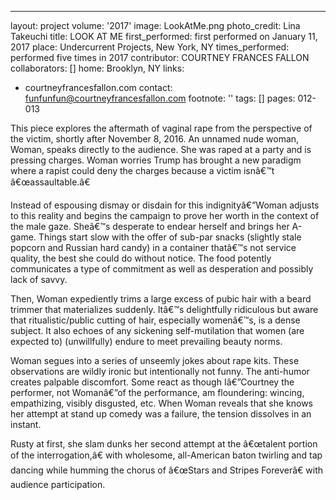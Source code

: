 ---
layout: project
volume: '2017'
image: LookAtMe.png
photo_credit: Lina Takeuchi
title: LOOK AT ME
first_performed: first performed on January 11, 2017
place: Undercurrent Projects, New York, NY
times_performed: performed five times in 2017
contributor: COURTNEY FRANCES FALLON
collaborators: []
home: Brooklyn, NY
links:
- courtneyfrancesfallon.com
contact: funfunfun@courtneyfrancesfallon.com
footnote: ''
tags: []
pages: 012-013



This piece explores the aftermath of vaginal rape from the perspective of the victim, shortly after November 8, 2016. An unnamed nude woman, Woman, speaks directly to the audience. She was raped at a party and is pressing charges. Woman worries Trump has brought a new paradigm where a rapist could deny the charges because a victim isnâ€™t â€œassaultable.â€

Instead of espousing dismay or disdain for this indignityâ€”Woman adjusts to this reality and begins the campaign to prove her worth in the context of the male gaze. Sheâ€™s desperate to endear herself and brings her A-game. Things start slow with the offer of sub-par snacks (slightly stale popcorn and Russian hard candy) in a container thatâ€™s not service quality, the best she could do without notice. The food potently communicates a type of commitment as well as desperation and possibly lack of savvy.

Then, Woman expediently trims a large excess of pubic hair with a beard trimmer that materializes suddenly. Itâ€™s delightfully ridiculous but aware that ritualistic/public cutting of hair, especially womenâ€™s, is a dense subject. It also echoes of any sickening self-mutilation that women (are expected to) (unwillfully) endure to meet prevailing beauty norms.

Woman segues into a series of unseemly jokes about rape kits. These observations are wildly ironic but intentionally not funny. The anti-humor creates palpable discomfort. Some react as though Iâ€”Courtney the performer, not Womanâ€”of the performance, am floundering: wincing, empathizing, visibly disgusted, etc. When Woman reveals that she knows her attempt at stand up comedy was a failure, the tension dissolves in an instant.

Rusty at first, she slam dunks her second attempt at the â€œtalent portion of the interrogation,â€ with wholesome, all-American baton twirling and tap dancing while humming the chorus of â€œStars and Stripes Foreverâ€ with audience participation.
